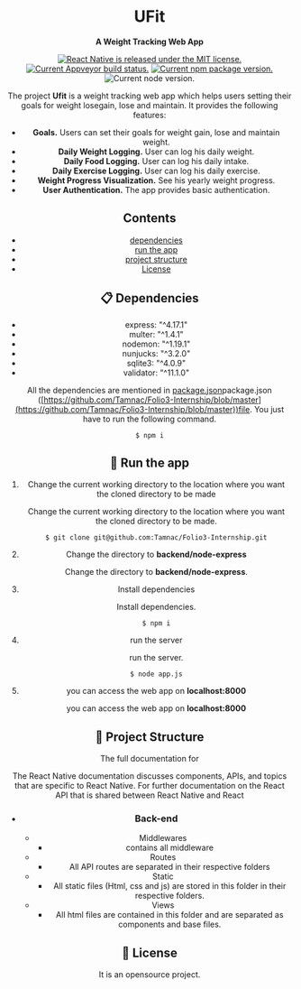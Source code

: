  <div align="center ">  
 <h1> UFit</h1>
 </div>
  <div align="center ">  
<b> </h4>A Weight Tracking Web App </4></b>

 
[<div align="center ">   ![React Native is released under the MIT license.](https://camo.githubusercontent.com/890acbdcb87868b382af9a4b1fac507b9659d9bf/68747470733a2f2f696d672e736869656c64732e696f2f62616467652f6c6963656e73652d4d49542d626c75652e737667)](https://github.com/facebook/react-native/blob/master/LICENSE)[![Current Appveyor build status.](https://camo.githubusercontent.com/63b9522842611b11930fbb57867160a89aaf7c78/68747470733a2f2f63692e6170707665796f722e636f6d2f6170692f70726f6a656374732f7374617475732f6738643538697069336175716474726b2f6272616e63682f6d61737465723f7376673d74727565)](https://ci.appveyor.com/project/facebook/react-native/branch/master)  [ ![Current npm package version.](https://camo.githubusercontent.com/75f980cdcda146e0f7c63dcb504deba3150695ee/68747470733a2f2f62616467652e667572792e696f2f6a732f72656163742d6e61746976652e737667)](https://www.npmjs.org/package/react-native) ![Current node version.](https://camo.githubusercontent.com/75f980cdcda146e0f7c63dcb504deba3150695ee/68747470733a2f2f62616467652e667572792e696f2f6a732f72656163742d6e61746976652e737667)
</div>



The project  **Ufit**  is a weight tracking web app which helps users setting their goals for weight  losegain, lose and maintain. It provides the following features:

-   **Goals.**  Users can set their goals for weight gain, lose and maintain weight.
-   **Daily Weight Logging.**  User can log his daily weight.
-   **Daily Food Logging.**  User can log his daily intake.
-   **Daily Exercise Logging.**  User can log his daily exercise.
-   **Weight Progress Visualization.**  See his yearly weight progress.
-   **User Authentication.**  The app provides basic authentication.

## Contents

* [dependencies](https://github.com/Tamnac/Folio3-Internship/#-dependencies)
* [run the app](https://github.com/Tamnac/Folio3-Internship/#-run-the-app)
 * [project structure](https://github.com/Tamnac/Folio3-Internship/#-project-structure)
* [License](https://github.com/Tamnac/Folio3-Internship/#-license)

## 📋  Dependencies

* express: "^4.17.1"
*   multer: "^1.4.1"
*   nodemon: "^1.19.1"
*   nunjucks: "^3.2.0"
*   sqlite3: "^4.0.9"
*   validator: "^11.1.0"

All the dependencies are mentioned in  [package.json](https://github.com/Tamnac/Folio3-Internship/blob/master)package.json ([https://github.com/Tamnac/Folio3-Internship/blob/master](https://github.com/Tamnac/Folio3-Internship/blob/master))file. You just have to run the following command.

```
$ npm i

```

## 🎉  Run the app

1.  Change the current working directory to the location where you want the cloned directory to be made
    
    Change the current working directory to the location where you want the cloned directory to be made.
    
    ```
    $ git clone git@github.com:Tamnac/Folio3-Internship.git
    
    ```
    
2.  Change the directory to **backend/node-express**
    
    Change the directory to  **backend/node-express**.
    
3.  Install dependencies
    
    Install dependencies.
    
    ```
    $ npm i
    
    ```
    
4.  run the server
    
    run the server.
    
    ```
    $ node app.js
    
    ```
    
5.  you can access the web app on **localhost:8000**
    
    you can access the web app on  **localhost:8000**
    

## 📖  Project Structure

The full documentation for

The React Native documentation discusses components, APIs, and topics that are specific to React Native. For further documentation on the React API that is shared between React Native and React

-   ### Back-end
    
    -   Middlewares
        -   contains all middleware
    -   Routes
        -   All API routes are separated in their respective folders
    -   Static
        -   All static files (Html, css and js) are stored in this folder in their respective folders.
    -   Views
        -   All html files are contained in this folder and are separated as components and base files.

## 📄  License

It is an opensource project.
